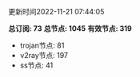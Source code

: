 更新时间2022-11-21 07:44:05

**总订阅: 73**
**总节点: 1045**
**有效节点: 319**
- trojan节点: 81
- v2ray节点: 197
- ss节点: 41
